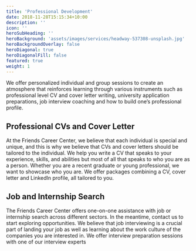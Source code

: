 ```yaml
---
title: 'Professional Development'
date: 2018-11-28T15:15:34+10:00
description: ''
icon: ''
heroSubHeading: ''
heroBackground: 'assets/images/services/headway-537308-unsplash.jpg'
heroBackgroundOverlay: false
heroDiagonal: true
heroDiagonalFill: false
featured: true
weight: 1
---
```


We offer personalized individual and group sessions to create an atmosphere that reinforces learning through various instruments such as professional level CV and cover letter writing, university application preparations, job interview coaching and how to build one’s professional profile. 

## Professional CVs and Cover Letter 

At the Friends Career Center, we believe that each individual is special and unique, and this is why we believe that CVs and cover letters should be tailored to the individual. We help you write a CV that speaks to your experience, skills, and abilities but most of all that speaks to who you are as a person. Whether you are a recent graduate or young professional, we want to showcase who you are. We offer packages combining a CV, cover letter and LinkedIn profile, all tailored to you.

## Job and Internship Search 

The Friends Career Center offers one-on-one assistance with job or internship search across different sectors. In the meantime, contact us to start exploring opportunities.  We believe that job interviewing is a crucial part of landing your job as well as learning about the work culture of the companies you are interested in. We offer interview preparation sessions with one of our interview experts